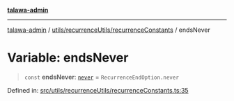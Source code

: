[**talawa-admin**](../../../../README.md)

***

[talawa-admin](../../../../README.md) / [utils/recurrenceUtils/recurrenceConstants](../README.md) / endsNever

# Variable: endsNever

> `const` **endsNever**: [`never`](../../recurrenceTypes/enumerations/RecurrenceEndOption.md#never) = `RecurrenceEndOption.never`

Defined in: [src/utils/recurrenceUtils/recurrenceConstants.ts:35](https://github.com/gautam-divyanshu/talawa-admin/blob/cfee07d9592eee1569f258baf49181c393e48f1b/src/utils/recurrenceUtils/recurrenceConstants.ts#L35)
